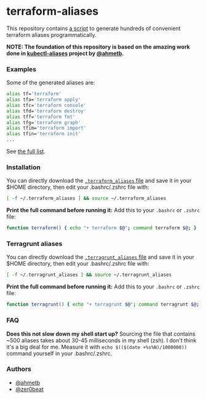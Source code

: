 # terraform-aliases

This repository contains [a script](generate_aliases.py) to generate hundreds of
convenient terraform aliases programmatically.

**NOTE: The foundation of this repository is based on the amazing work done in [kubectl-aliases](https://github.com/ahmetb/kubectl-aliases) project by [@ahmetb](https://twitter.com/ahmetb).**

### Examples

Some of the  generated aliases are:

```sh
alias tf='terraform'
alias tfa='terraform apply'
alias tfc='terraform console'
alias tfd='terraform destroy'
alias tff='terraform fmt'
alias tfg='terraform graph'
alias tfim='terraform import'
alias tfin='terraform init'
...
```

See [the full list](.terraform_aliases).

### Installation

You can directly download the [`.terraform_aliases` file](https://raw.githubusercontent.com/zer0beat/terraform-aliases/master/.terraform_aliases)
and save it in your $HOME directory, then edit your .bashrc/.zshrc file with:

```sh
[ -f ~/.terraform_aliases ] && source ~/.terraform_aliases
```

**Print the full command before running it:** Add this to your `.bashrc` or
`.zshrc` file:

```sh
function terraform() { echo "+ terraform $@"; command terraform $@; }
```

### Terragrunt aliases


You can directly download the [`.terragrunt_aliases` file](https://raw.githubusercontent.com/zer0beat/terraform-aliases/master/.terragrunt_aliases)
and save it in your $HOME directory, then edit your .bashrc/.zshrc file with:

```sh
[ -f ~/.terragrunt_aliases ] && source ~/.terragrunt_aliases
```

**Print the full command before running it:** Add this to your `.bashrc` or
`.zshrc` file:

```sh
function terragrunt() { echo "+ terragrunt $@"; command terragrunt $@; }
```
  
### FAQ

**Does this not slow down my shell start up?** Sourcing the file that contains
~500 aliases takes about 30-45 milliseconds in my shell (zsh). I don't think
it's a big deal for me. Measure it with `echo $(($(date +%s%N)/1000000))`
command yourself in your .bashrc/.zshrc.

### Authors

- [@ahmetb](https://twitter.com/ahmetb)
- [@zer0beat](https://twitter.com/zer0beat)
